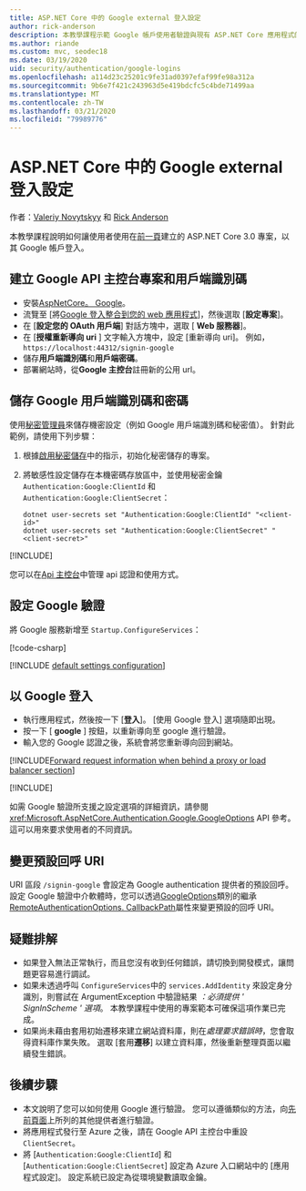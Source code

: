 ```yaml
---
title: ASP.NET Core 中的 Google external 登入設定
author: rick-anderson
description: 本教學課程示範 Google 帳戶使用者驗證與現有 ASP.NET Core 應用程式的整合。
ms.author: riande
ms.custom: mvc, seodec18
ms.date: 03/19/2020
uid: security/authentication/google-logins
ms.openlocfilehash: a114d23c25201c9fe31ad0397efaf99fe98a312a
ms.sourcegitcommit: 9b6e7f421c243963d5e419bdcfc5c4bde71499aa
ms.translationtype: MT
ms.contentlocale: zh-TW
ms.lasthandoff: 03/21/2020
ms.locfileid: "79989776"
---
```

# <a name="google-external-login-setup-in-aspnet-core"></a>ASP.NET Core 中的 Google external 登入設定

作者：[Valeriy Novytskyy](https://github.com/01binary) 和 [Rick Anderson](https://twitter.com/RickAndMSFT)

本教學課程說明如何讓使用者使用在[前一頁](xref:security/authentication/social/index)建立的 ASP.NET Core 3.0 專案，以其 Google 帳戶登入。

## <a name="create-a-google-api-console-project-and-client-id"></a>建立 Google API 主控台專案和用戶端識別碼

* 安裝[AspNetCore。 Google](https://www.nuget.org/packages/Microsoft.AspNetCore.Authentication.Google)。
* 流覽至 [將[Google 登入整合到您的 web 應用程式](https://developers.google.com/identity/sign-in/web/devconsole-project)]，然後選取 [**設定專案**]。
* 在 [**設定您的 OAuth 用戶端**] 對話方塊中，選取 [ **Web 服務器**]。
* 在 [**授權重新導向 uri** ] 文字輸入方塊中，設定 [重新導向 uri]。 例如， `https://localhost:44312/signin-google`
* 儲存**用戶端識別碼**和**用戶端密碼**。
* 部署網站時，從**Google 主控台**註冊新的公用 url。

## <a name="store-the-google-client-id-and-secret"></a>儲存 Google 用戶端識別碼和密碼

使用[秘密管理員](xref:security/app-secrets)來儲存機密設定（例如 Google 用戶端識別碼和秘密值）。 針對此範例，請使用下列步驟：

1. 根據[啟用秘密儲存](xref:security/app-secrets#enable-secret-storage)中的指示，初始化秘密儲存的專案。
1. 將敏感性設定儲存在本機密碼存放區中，並使用秘密金鑰 `Authentication:Google:ClientId` 和 `Authentication:Google:ClientSecret`：

    ```dotnetcli
    dotnet user-secrets set "Authentication:Google:ClientId" "<client-id>"
    dotnet user-secrets set "Authentication:Google:ClientSecret" "<client-secret>"
    ```

[!INCLUDE[](~/includes/environmentVarableColon.md)]

您可以在[Api 主控台](https://console.developers.google.com/apis/dashboard)中管理 api 認證和使用方式。

## <a name="configure-google-authentication"></a>設定 Google 驗證

將 Google 服務新增至 `Startup.ConfigureServices`：

[!code-csharp[](~/security/authentication/social/social-code/3.x/StartupGoogle3x.cs?highlight=11-19)]

[!INCLUDE [default settings configuration](includes/default-settings2-2.md)]

## <a name="sign-in-with-google"></a>以 Google 登入

* 執行應用程式，然後按一下 [**登入**]。 [使用 Google 登入] 選項隨即出現。
* 按一下 [ **google** ] 按鈕，以重新導向至 google 進行驗證。
* 輸入您的 Google 認證之後，系統會將您重新導向回到網站。

[!INCLUDE[Forward request information when behind a proxy or load balancer section](includes/forwarded-headers-middleware.md)]

[!INCLUDE[](includes/chain-auth-providers.md)]

如需 Google 驗證所支援之設定選項的詳細資訊，請參閱 <xref:Microsoft.AspNetCore.Authentication.Google.GoogleOptions> API 參考。 這可以用來要求使用者的不同資訊。

## <a name="change-the-default-callback-uri"></a>變更預設回呼 URI

URI 區段 `/signin-google` 會設定為 Google authentication 提供者的預設回呼。 設定 Google 驗證中介軟體時，您可以透過[GoogleOptions](/dotnet/api/microsoft.aspnetcore.authentication.google.googleoptions)類別的繼承[RemoteAuthenticationOptions. CallbackPath](/dotnet/api/microsoft.aspnetcore.authentication.remoteauthenticationoptions.callbackpath)屬性來變更預設的回呼 URI。

## <a name="troubleshooting"></a>疑難排解

* 如果登入無法正常執行，而且您沒有收到任何錯誤，請切換到開發模式，讓問題更容易進行調試。
* 如果未透過呼叫 `ConfigureServices`中的 `services.AddIdentity` 來設定身分識別，則嘗試在 ArgumentException 中驗證結果 *：必須提供 ' SignInScheme ' 選項*。 本教學課程中使用的專案範本可確保這項作業已完成。
* 如果尚未藉由套用初始遷移來建立網站資料庫，則在*處理要求錯誤時*，您會取得資料庫作業失敗。 選取 [套用**遷移**] 以建立資料庫，然後重新整理頁面以繼續發生錯誤。

## <a name="next-steps"></a>後續步驟

* 本文說明了您可以如何使用 Google 進行驗證。 您可以遵循類似的方法，向[先前頁面](xref:security/authentication/social/index)上所列的其他提供者進行驗證。
* 將應用程式發行至 Azure 之後，請在 Google API 主控台中重設 `ClientSecret`。
* 將 [`Authentication:Google:ClientId`] 和 [`Authentication:Google:ClientSecret`] 設定為 Azure 入口網站中的 [應用程式設定]。 設定系統已設定為從環境變數讀取金鑰。
